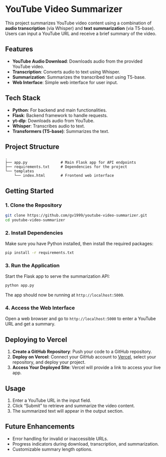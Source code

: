 # YouTube Video Summarizer

This project summarizes YouTube video content using a combination of **audio transcription** (via Whisper) and **text summarization** (via T5-base). Users can input a YouTube URL and receive a brief summary of the video.

## Features

- **YouTube Audio Download**: Downloads audio from the provided YouTube video.
- **Transcription**: Converts audio to text using Whisper.
- **Summarization**: Summarizes the transcribed text using T5-base.
- **Web Interface**: Simple web interface for user input.

## Tech Stack

- **Python**: For backend and main functionalities.
- **Flask**: Backend framework to handle requests.
- **yt-dlp**: Downloads audio from YouTube.
- **Whisper**: Transcribes audio to text.
- **Transformers (T5-base)**: Summarizes the text.

## Project Structure

```
.
├── app.py               # Main Flask app for API endpoints
├── requirements.txt     # Dependencies for the project
└── templates
    └── index.html       # Frontend web interface
```

## Getting Started

### 1. Clone the Repository
```bash
git clone https://github.com/gv1999/youtube-video-summarizer.git
cd youtube-video-summarizer
```

### 2. Install Dependencies
Make sure you have Python installed, then install the required packages:
```bash
pip install -r requirements.txt
```

### 3. Run the Application
Start the Flask app to serve the summarization API:
```bash
python app.py
```
The app should now be running at `http://localhost:5000`.

### 4. Access the Web Interface
Open a web browser and go to `http://localhost:5000` to enter a YouTube URL and get a summary.

## Deploying to Vercel

1. **Create a GitHub Repository**: Push your code to a GitHub repository.
2. **Deploy on Vercel**: Connect your GitHub account to [Vercel](https://vercel.com), select your repository, and deploy your project.
3. **Access Your Deployed Site**: Vercel will provide a link to access your live app.

## Usage

1. Enter a YouTube URL in the input field.
2. Click “Submit” to retrieve and summarize the video content.
3. The summarized text will appear in the output section.

## Future Enhancements

- Error handling for invalid or inaccessible URLs.
- Progress indicators during download, transcription, and summarization.
- Customizable summary length options.
